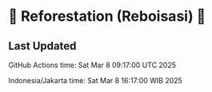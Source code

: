 
# 🌳 Reforestation (Reboisasi) 🌲

## Last Updated

GitHub Actions time: Sat Mar  8 09:17:00 UTC 2025

Indonesia/Jakarta time: Sat Mar  8 16:17:00 WIB 2025
